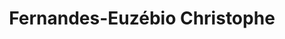 ---
title: "Fernandes-Euzébio Christophe"
url: /le-bouchaud/fernandes-euzebio-christophe/
shop: Bäckerei
---